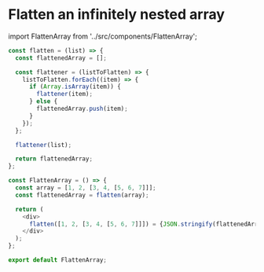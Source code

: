 # Flatten an infinitely nested array

import FlattenArray from '../src/components/FlattenArray';

<FlattenArray />

```js
const flatten = (list) => {
  const flattenedArray = [];

  const flattener = (listToFlatten) => {
    listToFlatten.forEach((item) => {
      if (Array.isArray(item)) {
        flattener(item);
      } else {
        flattenedArray.push(item);
      }
    });
  };

  flattener(list);

  return flattenedArray;
};

const FlattenArray = () => {
  const array = [1, 2, [3, 4, [5, 6, 7]]];
  const flattenedArray = flatten(array);

  return (
    <div>
      flatten([1, 2, [3, 4, [5, 6, 7]]]) = {JSON.stringify(flattenedArray)}
    </div>
  );
};

export default FlattenArray;
```
